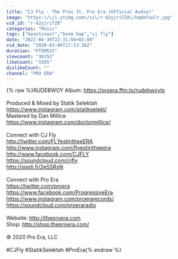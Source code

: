 ```yaml
---
title: "CJ Fly - The Pros ft. Pro Era (Official Audio)"
image: "https:\/\/i.ytimg.com\/vi\/r-62yjriTZ8\/hqdefault.jpg"
vid_id: "r-62yjriTZ8"
categories: "Music"
tags: ["beastcoast","boom bap","cj fly"]
date: "2022-04-30T22:31:56+03:00"
vid_date: "2020-03-06T17:53:36Z"
duration: "PT5M52S"
viewcount: "38152"
likeCount: "1595"
dislikeCount: ""
channel: "PRO ERA"
---
```

{% raw %}RUDEBWOY Album: <a rel="nofollow" target="blank" href="https://proera.ffm.to/rudebwoylp">https://proera.ffm.to/rudebwoylp</a><br /><br />Produced &amp; Mixed by Statik Selektah<br /><a rel="nofollow" target="blank" href="https://www.instagram.com/statikselekt/">https://www.instagram.com/statikselekt/</a><br />Mastered by Dan Millice<br /><a rel="nofollow" target="blank" href="https://www.instagram.com/doctormillice/">https://www.instagram.com/doctormillice/</a><br /><br />Connect with CJ Fly<br /><a rel="nofollow" target="blank" href="http://twitter.com/FLYestintheeERA">http://twitter.com/FLYestintheeERA</a><br /><a rel="nofollow" target="blank" href="http://www.instagram.com/flyestintheeera">http://www.instagram.com/flyestintheeera</a><br /><a rel="nofollow" target="blank" href="http://www.facebook.com/CJFLY">http://www.facebook.com/CJFLY</a><br /><a rel="nofollow" target="blank" href="https://soundcloud.com/cjfly">https://soundcloud.com/cjfly</a><br /><a rel="nofollow" target="blank" href="http://spoti.fi/2eSSRxN">http://spoti.fi/2eSSRxN</a> <br /><br />Connect with Pro Era<br /><a rel="nofollow" target="blank" href="https://twitter.com/proera">https://twitter.com/proera</a><br /><a rel="nofollow" target="blank" href="https://www.facebook.com/ProgressiveEra">https://www.facebook.com/ProgressiveEra</a><br /><a rel="nofollow" target="blank" href="https://www.instagram.com/proerarecords/">https://www.instagram.com/proerarecords/</a><br /><a rel="nofollow" target="blank" href="https://soundcloud.com/proeraradio">https://soundcloud.com/proeraradio</a><br /><br />Website: <a rel="nofollow" target="blank" href="http://theproera.com">http://theproera.com</a><br />Shop: <a rel="nofollow" target="blank" href="http://shop.theproera.com/">http://shop.theproera.com/</a><br /><br />℗ 2020 Pro Era, LLC<br /><br />#CJFly #StatikSelektah #ProEra{% endraw %}
